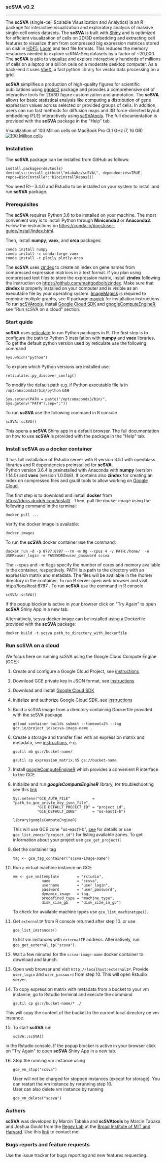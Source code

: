 ### scSVA v0.2

---

The **scSVA** (single-cell Scalable Visualization and Analytics) ia an R package for 
interactive visualization and exploratory analysis of massive 
single-cell omics datasets. The **scSVA** is built with [Shiny](https://shiny.rstudio.com) and is optimized for efficient 
visualization of cells on 2D/3D embedding and extracting cell features to visualize them 
from compressed big expression matrices stored on disk in [HDF5](https://www.hdfgroup.org/solutions/hdf5/), [Loom](http://loompy.org) and text file formats.
This reduces the memory resources needed to explore scRNA-Seq datasets by a factor of ~20,000.
The **scSVA** is able to visualize and explore interactively hundreds of millions of cells on a laptop 
or a billion cells on a moderate desktop computer. 
As a back-end it uses [VaeX](https://github.com/maartenbreddels/vaex), 
a fast python library for vector data processing on a grid. 

**scSVA** simplifies a production of high-quality figures for scientific publications using [ggplot2](https://ggplot2.tidyverse.org) package 
and provides a comprehensive set of interactive tools for 2D/3D figure customization and annotation.
The **scSVA** allows for basic statistical analysis like computing a distribution of gene expression 
values across selected or provided groups of cells. 
In addition, users can run fast methods for diffusion maps and 3D force-directed layout embedding (FLE) interactively using 
[scSVAtools](https://github.com/broadinstitute/scSVAtools).
The full documentation is provided with the **scSVA** package in the "Help" tab.

Visualization of 100 Million cells on MacBook Pro (3.1 GHz i7, 16 GB)
[![100 Million cells](inst/scSVA/www/movie.png?raw=t)](https://youtu.be/HoeIh7JnMoE)

### Installation

The **scSVA** package can be installed from GitHub as follows:

```
install.packages(devtools)
devtools::install_github(\"mtabaka/scSVA\", dependencies=TRUE, repos=BiocInstaller::biocinstallRepos())
```
You need R>=3.4.0 and Rstudio to be installed on your system to install and run **scSVA** package. 

### Prerequisites

The **scSVA** requires Python 3.6 to be installed on your machine. 
The most convenient way is to install Python through **Miniconda3** or **Anaconda3**.
Follow the instructions on https://conda.io/docs/user-guide/install/index.html. 

Then, install **numpy**, **vaex**, and **orca** packages:
```
conda install numpy
conda install -c conda-forge vaex
conda install -c plotly plotly-orca
```

The **scSVA** uses [zindex](https://github.com/mattgodbolt/zindex) to create an index on gene names
from compressed expression matrices in a text format. 
If you plan using compressed text files to store the expression matrix, install **zindex** 
following the instruction on https://github.com/mattgodbolt/zindex.
Make sure that **zindex** is properly installed on your computer and
is visible as an executable file by your operating system. 
[ImageMagick](https://www.imagemagick.org/script/index.php) 
is required to combine multiple graphs, see 
R package [magick](https://github.com/ropensci/magick) for installation instructions.
To run [scSVAtools](https://github.com/broadinstitute/scSVAtools), install  [Google Cloud SDK](https://cloud.google.com/sdk/downloads) 
and  [googleComputeEngineR](https://cloudyr.github.io/googleComputeEngineR/index.html), see "Run scSVA on a cloud" section.


### Start quide

**scSVA** uses [reticulate](https://github.com/rstudio/reticulate) to run Python packages in R.
The first step is to configure the path to Python 3 installation with **numpy** and **vaex** libraries.
To get the default python version used by reticulate use the following command
```
Sys.which("python")
```
To explore which Python versions are installed use:
```
reticulate::py_discover_config()
```
To modify the default path e.g. if Python executable file is in `/opt/anaconda3/bin/python` use
```
Sys.setenv(PATH = paste("/opt/anaconda3/bin/", Sys.getenv("PATH"),sep=":"))
```
To run **scSVA** use the following command in R console
```
scSVA::scSVA()
```
This opens a **scSVA** Shiny app in a default browser. 
The full documentation on how to use **scSVA** is provided with the package in the "Help" 
tab. 

### Install scSVA as a docker container

It has full installation of Rstudio server with R version 3.5.1 with openblass libraries 
and R dependencies preinstalled for **scSVA**.  
Python version 3.6.4 is preinstalled with Anaconda with **numpy** (version 1.14.0) and **vaex**
(version 1.0.0b8). It contains also **zindex** for creating an index on compressed files and 
gsutil tools to allow working on [Google Cloud](https://cloud.google.com).  

The first step is to download and install **docker** from https://docs.docker.com/install/ .
Then, pull the docker image using the 
following command in the terminal:

```
docker pull ...
```

Verify the docker image is available:

```
docker images
```

To run the **scSVA** docker container use the command:

```
docker run -d -p 8787:8787 --rm -m 8g --cpus 4 -v PATH:/home/  -e USER=user_login -e PASSWORD=user_password scsva
```
The --cpus and -m flags specify the number of cores and memory available in the container, respectively.
PATH is a path to the directory with an expression matrix and metadata. 
The files will be available in the /home/ directory in the container.
To run R server open web browser and visit http://localhost:8787 .
To run **scSVA** use the command in R console
```
scSVA::scSVA()
```
If the popup blocker is active in your browser click on "Try Again" to open **scSVA** Shiny App in a new tab.

Alternatively, scsva docker image can be installed using a Dockerfile provided with the **scSVA** package:
```
docker build -t scsva path_to_directory_with_Dockerfile
```

### Run scSVA on a cloud

We focus here on running scSVA using the Google Cloud Compute Engine (GCE):

1. Create and configure a Google Cloud Project, see [instructions](https://cloud.google.com/resource-manager/docs/creating-managing-projects)
2. Download GCE private key in JSON format, see [instructions](https://cloud.google.com/storage/docs/authentication#service_accounts})
3. Download and install [Google Cloud SDK](https://cloud.google.com/sdk/downloads)
4. Initialize and authorize Google Cloud SDK, see [instructions](https://cloud.google.com/sdk/docs/quickstarts)
5. Build a scSVA image from a directory containing Dockerfile provided with the scSVA package
    ```
    gcloud container builds submit --timeout=2h --tag gcr.io/project_id/scsva-image-name .
    ```
6. Create a storage and transfer files with an expression matrix and metadata, see [instructions](https://cloud.google.com/storage/docs/gsutil/commands/mb), e.g.
    ```
    gsutil mb gs://bucket-name/
    ```
    ```
    gsutil cp expression_matrix.h5 gs://bucket-name
    ```
7. Install [googleComputeEngineR](https://cloudyr.github.io/googleComputeEngineR/index.html) which provides a convenient R interface to the GCE
8. Initialize and run ***googleComputeEngineR*** library, for troubleshooting see this [link](https://cloudyr.github.io/googleComputeEngineR/)
    ```
    Sys.setenv("GCE_AUTH_FILE"          = "path_to_gce_privte_key_json_file",
               "GCE_DEFAULT_PROJECT_ID" = "project_id",
               "GCE_DEFAULT_ZONE"       = "us-east1-b")
    ```
    
    ```
    library(googleComputeEngineR)
    ```
  
    This will use GCE zone "us-east1-b", [see](https://cloud.google.com/compute/docs/regions-zones/) 
    for details or use `gce_list_zones("project_id")` for listing available zones. 
    To get information about your project use `gce_get_project()` 
9. Get the container tag
    ```
    tag <- gce_tag_container("scsva-image-name")
    ```
10. Run a virtual machine instance on GCE
    ```
    vm <- gce_vm(template        = "rstudio",
                 name            = "scsva",
                 username        = "user_login",
                 password        = "user_password",
                 dynamic_image   = tag,
                 predefined_type = "machine_type",
                 disk_size_gb    = "disk_size_in_gb")
    ```
    To check for available machine types use `gce_list_machinetype()`.
11. Get `externalIP` from R console returned after step 10. or use
    ```
    gce_list_instances()
    ```
    to list vm instances with `externalIP` address. 
    Alternatively, run `gce_get_external_ip("scsva")`.
12. Wait a few minutes for the `scsva-image-name` docker container to download and launch.
13. Open web browser and visit `http://localhost:externalIP`. 
    Provide `user_login` and `user_password` from step 10. This will open Rstudio server.
14. To copy expression matrix with metadata from a bucket to your vm instance, go to Rstudio terminal and execute the command
    ```
    gsutil cp gs://bucket-name/* ./  
    ```
   This will copy the content of the bucket to the current local directory on vm instance. 
   
15. To start **scSVA** run 
    ```
    scSVA::scSVA()
    ```
  in the Rstudio console. If the popup blocker is active in your browser click on "Try Again" 
  to open **scSVA** Shiny App in a new tab.

16. Stop the running vm instance using
    ```
    gce_vm_stop("scsva")  
    ```
    User will not be charged for stopped instances (except for storage). 
    You can restart the vm instance by rerunning step 10.  
    User can also delete vm instance by running 
    ```
    gce_vm_delete("scsva")
    ```
  
### Authors

**scSVA** was developed by Marcin Tabaka and  **scSVAtools** by Marcin Tabaka and Joshua Gould from the [Regev Lab](https://www.broadinstitute.org/regev-lab) at the [Broad Institute of MIT and Harvard](https://www.broadinstitute.org).
Use this [link](mailto:mtabaka@broadinstitute.org) to contact me. 

### Bugs reports and feature requests
Use the issue tracker for bugs reporting and new features requesting.
 











